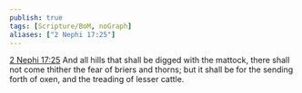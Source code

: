 ```yaml
---
publish: true
tags: [Scripture/BoM, noGraph]
aliases: ["2 Nephi 17:25"]
---
```

[2 Nephi 17:25](https://churchofjesuschrist.org/study/scriptures/bofm/2-ne/17?lang=eng&id=p25#p25) And all hills that shall be digged with the mattock, there shall not come thither the fear of briers and thorns; but it shall be for the sending forth of oxen, and the treading of lesser cattle.




